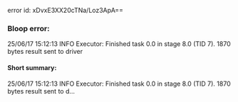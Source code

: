 error id: xDvxE3XX20cTNa/Loz3ApA==
### Bloop error:

25/06/17 15:12:13 INFO Executor: Finished task 0.0 in stage 8.0 (TID 7). 1870 bytes result sent to driver
#### Short summary: 

25/06/17 15:12:13 INFO Executor: Finished task 0.0 in stage 8.0 (TID 7). 1870 bytes result sent to d...